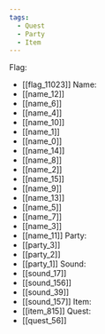 ```yaml
---
tags:
  - Quest
  - Party
  - Item
---
```

Flag:
- [[flag_11023]]
Name:
- [[name_12]]
- [[name_6]]
- [[name_4]]
- [[name_10]]
- [[name_1]]
- [[name_0]]
- [[name_14]]
- [[name_8]]
- [[name_2]]
- [[name_15]]
- [[name_9]]
- [[name_13]]
- [[name_5]]
- [[name_7]]
- [[name_3]]
- [[name_11]]
Party:
- [[party_3]]
- [[party_2]]
- [[party_1]]
Sound:
- [[sound_17]]
- [[sound_156]]
- [[sound_39]]
- [[sound_157]]
Item:
- [[item_815]]
Quest:
- [[quest_56]]
